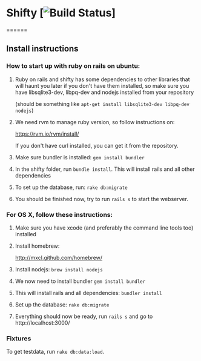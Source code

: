 # Shifty [![Build Status](https://secure.travis-ci.org/cybrairai/shifty.png?branch=master)]
======

## Install instructions

### How to start up with ruby on rails on ubuntu:

1. Ruby on rails and shifty has some dependencies to other libraries that will haunt you later if you don't have them installed, so make sure you have libsqlite3-dev, libpq-dev and nodejs installed from your repository

   (should be something like `apt-get install libsqlite3-dev libpq-dev nodejs`)

2. We need rvm to manage ruby version, so follow instructions on:
  
   https://rvm.io/rvm/install/
	
   If you don't have curl installed, you can get it from the repository.

3. Make sure bundler is installed: `gem install bundler`

4. In the shifty folder, run `bundle install`. This will install rails and all other dependencies

5. To set up the database, run: `rake db:migrate`

6. You should be finished now, try to run `rails s` to start the webserver.

### For OS X, follow these instructions:

1. Make sure you have xcode (and preferably the command line tools too) installed

2. Install homebrew:

	http://mxcl.github.com/homebrew/

3. Install nodejs: `brew install nodejs`

4. We now need to install bundler `gem install bundler`

5. This will install rails and all dependencies: `bundler install`

6. Set up the database: `rake db:migrate`

7. Everything should now be ready, run `rails s` and go to http://localhost:3000/


### Fixtures

To get testdata, run `rake db:data:load`.
